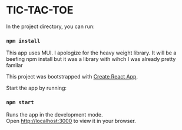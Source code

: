 # TIC-TAC-TOE


In the project directory, you can run:

### `npm install`

This app uses MUI. I apologize for the heavy weight library. It will be a beefing npm install but it was a library with wihch I was already pretty familar

This project was bootstrapped with [Create React App](https://github.com/facebook/create-react-app).


Start the app by running:

### `npm start`


Runs the app in the development mode.\
Open [http://localhost:3000](http://localhost:3000) to view it in your browser.
